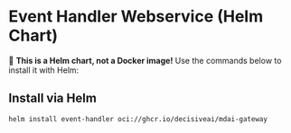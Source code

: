 # Event Handler Webservice (Helm Chart)

🚀 **This is a Helm chart, not a Docker image!** Use the commands below to install it with Helm:

## Install via Helm
```sh
helm install event-handler oci://ghcr.io/decisiveai/mdai-gateway
